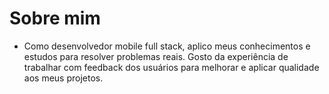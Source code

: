 # Sobre mim
- Como desenvolvedor mobile full stack, aplico meus conhecimentos e estudos para resolver problemas reais. Gosto da experiência de trabalhar com feedback dos usuários para melhorar e aplicar qualidade aos meus projetos.
